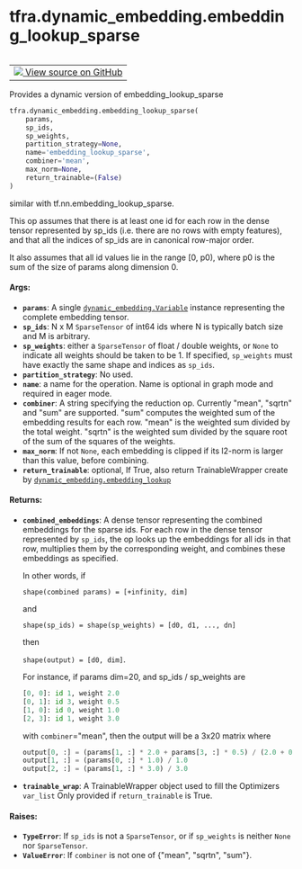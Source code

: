 <div itemscope itemtype="http://developers.google.com/ReferenceObject">
<meta itemprop="name" content="tfra.dynamic_embedding.embedding_lookup_sparse" />
<meta itemprop="path" content="Stable" />
</div>

# tfra.dynamic_embedding.embedding_lookup_sparse

<!-- Insert buttons and diff -->

<table class="tfo-notebook-buttons tfo-api" align="left">

<td>
  <a target="_blank" href="https://github.com/tensorflow/recommenders-addons/tree/master/tensorflow_recommenders_addons/dynamic_embedding/python/ops/dynamic_embedding_ops.py">
    <img src="https://www.tensorflow.org/images/GitHub-Mark-32px.png" />
    View source on GitHub
  </a>
</td></table>



Provides a dynamic version of embedding_lookup_sparse

``` python
tfra.dynamic_embedding.embedding_lookup_sparse(
    params,
    sp_ids,
    sp_weights,
    partition_strategy=None,
    name='embedding_lookup_sparse',
    combiner='mean',
    max_norm=None,
    return_trainable=(False)
)
```



<!-- Placeholder for "Used in" -->
  similar with tf.nn.embedding_lookup_sparse.

This op assumes that there is at least one id for each row in the dense tensor
represented by sp_ids (i.e. there are no rows with empty features), and that
all the indices of sp_ids are in canonical row-major order.

It also assumes that all id values lie in the range [0, p0), where p0
is the sum of the size of params along dimension 0.

#### Args:


* <b>`params`</b>: A single <a href="../../tfra/dynamic_embedding/Variable.md"><code>dynamic_embedding.Variable</code></a> instance representing
  the complete embedding tensor.
* <b>`sp_ids`</b>: N x M `SparseTensor` of int64 ids where N is typically batch size
  and M is arbitrary.
* <b>`sp_weights`</b>: either a `SparseTensor` of float / double weights, or `None` to
  indicate all weights should be taken to be 1. If specified, `sp_weights`
  must have exactly the same shape and indices as `sp_ids`.
* <b>`partition_strategy`</b>: No used.
* <b>`name`</b>: a name for the operation. Name is optional in graph mode and required
  in eager mode.
* <b>`combiner`</b>: A string specifying the reduction op. Currently "mean", "sqrtn"
  and "sum" are supported. "sum" computes the weighted sum of the embedding
  results for each row. "mean" is the weighted sum divided by the total
  weight. "sqrtn" is the weighted sum divided by the square root of the sum
  of the squares of the weights.
* <b>`max_norm`</b>: If not `None`, each embedding is clipped if its l2-norm is larger
  than this value, before combining.
* <b>`return_trainable`</b>: optional, If True, also return TrainableWrapper create by
  <a href="../../tfra/dynamic_embedding/embedding_lookup.md"><code>dynamic_embedding.embedding_lookup</code></a>


#### Returns:


* <b>`combined_embeddings`</b>: A dense tensor representing the combined embeddings
  for the sparse ids. For each row in the dense tensor represented by
  `sp_ids`, the op looks up the embeddings for all ids in that row,
  multiplies them by the corresponding weight, and combines these embeddings
  as specified.

  In other words, if

    `shape(combined params) = [+infinity, dim]`

  and

    `shape(sp_ids) = shape(sp_weights) = [d0, d1, ..., dn]`

  then

    `shape(output) = [d0, dim]`.

  For instance, if params dim=20, and sp_ids / sp_weights are

    ```python
    [0, 0]: id 1, weight 2.0
    [0, 1]: id 3, weight 0.5
    [1, 0]: id 0, weight 1.0
    [2, 3]: id 1, weight 3.0
    ```

  with `combiner`="mean", then the output will be a 3x20 matrix where

    ```python
    output[0, :] = (params[1, :] * 2.0 + params[3, :] * 0.5) / (2.0 + 0.5)
    output[1, :] = (params[0, :] * 1.0) / 1.0
    output[2, :] = (params[1, :] * 3.0) / 3.0
    ```
* <b>`trainable_wrap`</b>:   A TrainableWrapper object used to fill the Optimizers `var_list`
    Only provided if `return_trainable` is True.

#### Raises:


* <b>`TypeError`</b>: If `sp_ids` is not a `SparseTensor`, or if `sp_weights` is
  neither `None` nor `SparseTensor`.
* <b>`ValueError`</b>: If `combiner` is not one of {"mean", "sqrtn", "sum"}.